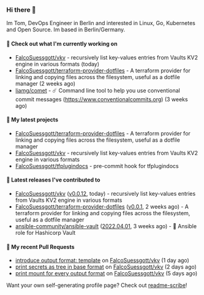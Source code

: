 ### Hi there 👋

Im Tom, DevOps Engineer in Berlin and interested in Linux, Go, Kubernetes and Open Source.
Im based in Berlin/Germany.

#### 👷 Check out what I'm currently working on

- [FalcoSuessgott/vkv](https://github.com/FalcoSuessgott/vkv) - recursively list key-values entries from Vaults KV2 engine in various formats (today)
- [FalcoSuessgott/terraform-provider-dotfiles](https://github.com/FalcoSuessgott/terraform-provider-dotfiles) - A terraform provider for linking and copying files across the filesystem, useful as a dotfile manager (2 weeks ago)
- [liamg/comet](https://github.com/liamg/comet) - :comet: Command line tool to help you use conventional commit messages (https://www.conventionalcommits.org) (3 weeks ago)

#### 🌱 My latest projects

- [FalcoSuessgott/terraform-provider-dotfiles](https://github.com/FalcoSuessgott/terraform-provider-dotfiles) - A terraform provider for linking and copying files across the filesystem, useful as a dotfile manager
- [FalcoSuessgott/vkv](https://github.com/FalcoSuessgott/vkv) - recursively list key-values entries from Vaults KV2 engine in various formats
- [FalcoSuessgott/tfplugindocs](https://github.com/FalcoSuessgott/tfplugindocs) - pre-commit hook for tfplugindocs

#### 🔭 Latest releases I've contributed to

- [FalcoSuessgott/vkv](https://github.com/FalcoSuessgott/vkv) ([v0.0.12](https://github.com/FalcoSuessgott/vkv/releases/tag/v0.0.12), today) - recursively list key-values entries from Vaults KV2 engine in various formats
- [FalcoSuessgott/terraform-provider-dotfiles](https://github.com/FalcoSuessgott/terraform-provider-dotfiles) ([v0.0.1](https://github.com/FalcoSuessgott/terraform-provider-dotfiles/releases/tag/v0.0.1), 2 weeks ago) - A terraform provider for linking and copying files across the filesystem, useful as a dotfile manager
- [ansible-community/ansible-vault](https://github.com/ansible-community/ansible-vault) ([2022.04.01](https://github.com/ansible-community/ansible-vault/releases/tag/2022.04.01), 3 weeks ago) - :key: Ansible role for Hashicorp Vault

#### 🔨 My recent Pull Requests

- [introduce output format: template](https://github.com/FalcoSuessgott/vkv/pull/58) on [FalcoSuessgott/vkv](https://github.com/FalcoSuessgott/vkv) (1 day ago)
- [print secrets as tree in base format](https://github.com/FalcoSuessgott/vkv/pull/57) on [FalcoSuessgott/vkv](https://github.com/FalcoSuessgott/vkv) (2 days ago)
- [print mount for every output format](https://github.com/FalcoSuessgott/vkv/pull/55) on [FalcoSuessgott/vkv](https://github.com/FalcoSuessgott/vkv) (5 days ago)

Want your own self-generating profile page? Check out [readme-scribe](https://github.com/muesli/readme-scribe)!